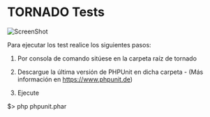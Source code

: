 TORNADO Tests
==============

![ScreenShot](http://tornado-php.com/wp-content/uploads/2014/08/tornado-php.png)

Para ejecutar los test realice los siguientes pasos:

1. Por consola de comando sitúese en la carpeta raíz de tornado

2. Descargue la última versión de PHPUnit en dicha carpeta - (Más información en https://www.phpunit.de)

2. Ejecute

$> php phpunit.phar
